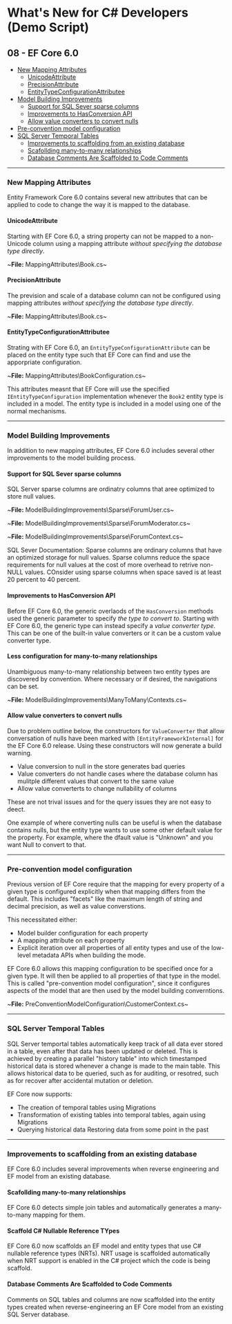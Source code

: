# What's New for C# Developers (Demo Script)

## 08 - EF Core 6.0

* [New Mapping Attributes](#new-mapping-attributes)
    - [UnicodeAttribute](#unicodeattribute)
    - [PrecisionAttribute](#precisionattribute)
    - [EntityTypeConfigurationAttributee](#entitytypeconfigurationattributee)
* [Model Building Improvements](#model-building-improvements)
    - [Support for SQL Sever sparse columns](#support-for-sql-sever-sparse-columns)
    - [Improvements to HasConversion API](#improvements-to-hasconversion-api)
    - [Allow value converters to convert nulls](#allow-value-converters-to-convert-nulls)
* [Pre-convention model configuration](#pre-convention-model-configuration)
* [SQL Server Temporal Tables](#sql-server-temporal-tables)
    - [Improvements to scaffolding from an existing database](#improvements-to-scaffolding-from-an-existing-database)
    - [Scafollding many-to-many relationships](#scafollding-many-to-many-relationships)
    - [Database Comments Are Scaffolded to Code Comments](#database-comments-are-scaffolded-to-code-comments)
---

### New Mapping Attributes
Entity Framework Core 6.0 contains several new attributes that can be applied to code to change the way it is mapped to the database.

#### UnicodeAttribute
Starting with EF Core 6.0, a string property can not be mapped to a non-Unicode column using a mapping attribute *without specifying the database type directly*.

~**File:** MappingAttributes\Book.cs~

#### PrecisionAttribute
The prevision and scale of a database column can not be configured using mapping attributes *without specifying the database type directly*.

~**File:** MappingAttributes\Book.cs~

#### EntityTypeConfigurationAttributee
Strating with EF Core 6.0, an `EntityTypeConfigurationAttribute` can be placed on the entity type such that EF Core can find and use the apporpriate configuration.

~**File:** MappingAttributes\BookConfiguration.cs~

This attributes measnt that EF Core will use the specified `IEntityTypeConfiguration` implementation whenever the `Book2` entity type is included in a model.  The entity type is included in a model using one of the normal mechanisms.

---

### Model Building Improvements
In addition to new mapping attributes, EF Core 6.0 includes several other improvements to the model building process.

#### Support for SQL Sever sparse columns
SQL Server sparse columns are ordinatry columns that aree optimized to store null values.

~**File:** ModelBuildingImprovements\Sparse\ForumUser.cs~

~**File:** ModelBuildingImprovements\Sparse\ForumModerator.cs~

~**File:** ModelBuildingImprovements\Sparse\ForumContext.cs~

SQL Sever Documentation: Sparse columns are ordinary columns that have an optimized storage for null values.  Sparse columns reduce the space requirements for null values at the cost of more overhead to retrive non-NULL values.  COnsider using sparse columns when space saved is at least 20 percent to 40 percent.

#### Improvements to HasConversion API
Before EF Core 6.0, the generic overlaods of the `HasConversion` methods used the generic parameter to specify *the type to convert to*.  Starting with EF Core 6.0, the generic type can instead specify a *value converter type*.  This can be one of the built-in value converters or it can be a custom value converter type.

#### Less configuration for many-to-many relationships
Unambiguous many-to-many relationship between two entity types are discovered by convention.  Where necessary or if desired, the navigations can be set.

~**File:** ModelBuildingImprovements\ManyToMany\Contexts.cs~

#### Allow value converters to convert nulls
Due to problem outline below, the constructors for `ValueConverter` that allow conversation of nulls have been marked with `[EntityFrameworkInternal]` for the EF Core 6.0 release.  Using these constructors will now generate a build warning.

* Value conversion to null in the store generates bad queries
* Value converters do not handle cases where the database column has mulitple different values that convert to the same value
* Allow value converterts to change nullability of columns

These are not trival issues and for the query issues they are not easy to deect.

One example of where converting nulls can be useful is when the database contains nulls, but the entity type wants to use some other default value for the property.  For example, where the dfault value is "Unknown" and you want Null to convert to that.

---

### Pre-convention model configuration

Previous version of EF Core require that the mapping for every property of a given type is configured explicitly when that mapping differs from the default.  This includes "facets" like the maximum length of string and decimal precision, as well as value converstions.

This necessitated either:

* Model builder configuration for each property
* A mapping attribute on each property
* Explicit iteration over all properties of all entity types and use of the low-level metadata APIs when building the mode.

EF Core 6.0 allows this mapping configuration to be specified once for a given type.  It will then be applied to all properties of that type in the model.  This is called "pre-convention model configuration", since it configures aspects of the model that are then used by the model building converntions.

~**File:** PreConventionModelConfiguration\CustomerContext.cs~

---

### SQL Server Temporal Tables

SQL Server temportal tables automatically keep track of all data ever stored in a table, even after that data has been updated or deleted.  This is achieved by creating a parallel "history table" into which timestamped historical data is stored whenever a change is made to the main table.  This allows historical data to be queried, such as for auditing, or resotred, such as for recover after accidental mutation or deletion.

EF Core now supports:

* The creation of temporal tables using Migrations
* Transformation of existing tables into temporal tables, again using Migrations
* Querying historical data
Restoring data from some point in the past

---

### Improvements to scaffolding from an existing database
EF Core 6.0 includes several improvements when reverse engineering and EF model from an existing database.

#### Scafollding many-to-many relationships
EF Core 6.0 detects simple join tables and automatically generates a many-to-many mapping for them.

#### Scaffold C# Nullable Reference TYpes
EF Core 6.0 now scaffolds an EF model and entity types that use C# nullable reference types (NRTs).  NRT usage is scaffolded automatically when NRT support is enabled in the C# project which the code is being scaffold.

#### Database Comments Are Scaffolded to Code Comments
Comments on SQL tables and columns are now scaffolded into the entity types created when reverse-engineering an EF Core model from an existing SQL Server database.